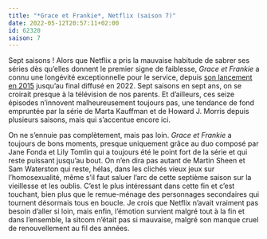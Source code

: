 ```yaml
---
title: "*Grace et Frankie*, Netflix (saison 7)"
date: 2022-05-12T20:57:11+02:00
id: 62320 
saison: 7
---
```


Sept saisons ! Alors que Netflix a pris la mauvaise habitude de sabrer ses séries dès qu’elles donnent le premier signe de faiblesse, *Grace et Frankie* a connu une longévité exceptionnelle pour le service, depuis [son lancement en 2015](https://voiretmanger.fr/grace-frankie-kauffman-morris-netflix/) jusqu’au final diffusé en 2022. Sept saisons en sept ans, on se croirait presque à la télévision de nos parents. Et d’ailleurs, ces seize épisodes n’innovent malheureusement toujours pas, une tendance de fond empruntée par la série de Marta Kauffman et de Howard J. Morris depuis plusieurs saisons, mais qui s’accentue encore ici.

On ne s’ennuie pas complètement, mais pas loin. *Grace et Frankie* a toujours de bons moments, presque uniquement grâce au duo composé par Jane Fonda et Lily Tomlin qui a toujours été le point fort de la série et qui reste puissant jusqu’au bout. On n’en dira pas autant de Martin Sheen et Sam Waterston qui reste, hélas, dans les clichés vieux jeux sur l’homosexualité, même s’il faut saluer l’arc de cette septième saison sur la vieillesse et les oublis. C’est le plus intéressant dans cette fin et c’est touchant, bien plus que le remue-ménage des personnages secondaires qui tournent désormais tous en boucle. Je crois que Netflix n’avait vraiment pas besoin d’aller si loin, mais enfin, l’émotion survient malgré tout à la fin et dans l’ensemble, la sitcom n’était pas si mauvaise, malgré son manque cruel de renouvellement au fil des années.